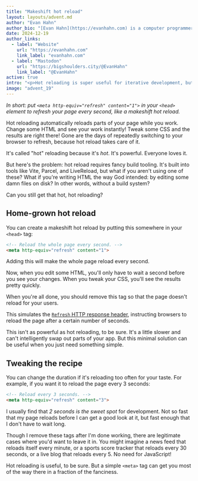 ```yaml
---
title: "Makeshift hot reload"
layout: layouts/advent.md
author: "Evan Hahn"
author_bio: "[Evan Hahn](https://evanhahn.com) is a computer programmer. He's worked in security at [Signal](https://signal.org), the encrypted messenger, and on [Helmet](https://helmetjs.github.io/), a Node security module. He's worked on non-profit peer-to-peer software at [Awana Digital](https://awana.digital). He's written a couple of JavaScript books, such as [Express in Action](https://www.manning.com/books/express-in-action). He loves a good panini."
date: 2024-12-19
author_links:
  - label: "Website"
    url: "https://evanhahn.com"
    link_label: "evanhahn.com"
  - label: "Mastodon"
    url: "https://bigshoulders.city/@EvanHahn"
    link_label: "@EvanHahn"
active: true
intro: "<p>Hot reloading is super useful for iterative development, but it requires a fancy dev server. If you don't have one of those, you can put a single tag in your `<head>` to get some of the same effect.</p>"
image: "advent_19"
---
```


*In short: put `<meta http-equiv="refresh" content="1">` in your `<head>` element to refresh your page every second, like a makeshift hot reload.*

Hot reloading automatically reloads parts of your page while you work. Change some HTML and see your work instantly! Tweak some CSS and the results are right there! Gone are the days of repeatedly switching to your browser to refresh, because hot reload takes care of it.

It's called "hot" reloading because it's *hot*. It's powerful. Everyone loves it.

But here's the problem: hot reload requires fancy build tooling. It's built into tools like Vite, Parcel, and LiveReload, but what if you aren't using one of these? What if you're writing HTML the way God intended: by editing some damn files on disk? In other words, without a build system?

Can you still get that hot, hot reloading?
<!-- MM: I mean, yeah, by pressing a button in the Go Live plugin for VS Code ;) -->

## Home-grown hot reload

You can create a makeshift hot reload by putting this somewhere in your `<head>` tag:

```html
<!-- Reload the whole page every second. -->
<meta http-equiv="refresh" content="1">
```

Adding this will make the whole page reload every second.

Now, when you edit some HTML, you'll only have to wait a second before you see your changes. When you tweak your CSS, you'll see the results pretty quickly.

When you're all done, you should remove this tag so that the page doesn't reload for your users.

This simulates the [`Refresh` HTTP response header](https://developer.mozilla.org/en-US/docs/Web/HTTP/Headers/Refresh), instructing browsers to reload the page after a certain number of seconds.

This isn't as powerful as hot reloading, to be sure. It's a little slower and can't intelligently swap out parts of your app. But this minimal solution can be useful when you just need something simple.
<!-- MM: That's the best argument and the whole point of this snippet. -->

## Tweaking the recipe

You can change the duration if it's reloading too often for your taste. For example, if you want it to reload the page every 3 seconds:

```html
<!-- Reload every 3 seconds. -->
<meta http-equiv="refresh" content="3">
```

I usually find that *2 seconds is the sweet spot* for development. Not so fast that my page reloads before I can get a good look at it, but fast enough that I don't have to wait long.

Though I remove these tags after I'm done working, there are legitimate cases where you'd want to leave it in. You might imagine a news feed that reloads itself every minute, or a sports score tracker that reloads every 30 seconds, or a live blog that reloads every 5. No need for JavaScript!
<!-- MM: Those examples sound horrible for UX and accessibility. To maintain focus and the scroll position, in real life you'd always use JavaScript for that, no? -->

Hot reloading is useful, to be sure. But a simple `<meta>` tag can get you most of the way there in a fraction of the fanciness.